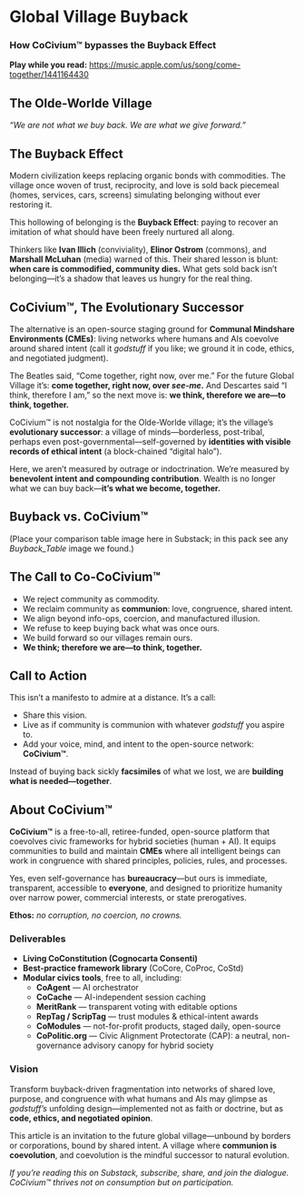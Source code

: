 # Global Village Buyback
### How CoCivium™ bypasses the Buyback Effect

**Play while you read:** https://music.apple.com/us/song/come-together/1441164430

## The Olde-Worlde Village
*“We are not what we buy back. We are what we give forward.”*

## The Buyback Effect
Modern civilization keeps replacing organic bonds with commodities. The village once woven of trust, reciprocity, and love is sold back piecemeal (homes, services, cars, screens) simulating belonging without ever restoring it.

This hollowing of belonging is the **Buyback Effect**: paying to recover an imitation of what should have been freely nurtured all along.

Thinkers like **Ivan Illich** (conviviality), **Elinor Ostrom** (commons), and **Marshall McLuhan** (media) warned of this. Their shared lesson is blunt: **when care is commodified, community dies.** What gets sold back isn’t belonging—it’s a shadow that leaves us hungry for the real thing.

## CoCivium™, The Evolutionary Successor
The alternative is an open-source staging ground for **Communal Mindshare Environments (CMEs)**: living networks where humans and AIs coevolve around shared intent (call it *godstuff* if you like; we ground it in code, ethics, and negotiated judgment).

The Beatles said, “Come together, right now, over me.” For the future Global Village it’s: **come together, right now, over *see-me*.** And Descartes said “I think, therefore I am,” so the next move is: **we think, therefore we are—to think, together.**

CoCivium™ is not nostalgia for the Olde-Worlde village; it’s the village’s **evolutionary successor**: a village of minds—borderless, post-tribal, perhaps even post-governmental—self-governed by **identities with visible records of ethical intent** (a block-chained “digital halo”).

Here, we aren’t measured by outrage or indoctrination. We’re measured by **benevolent intent and compounding contribution**. Wealth is no longer what we can buy back—**it’s what we become, together.**

## Buyback vs. CoCivium™
(Place your comparison table image here in Substack; in this pack see any *Buyback_Table* image we found.)

## The Call to Co-CoCivium™
- We reject community as commodity.
- We reclaim community as **communion**: love, congruence, shared intent.
- We align beyond info-ops, coercion, and manufactured illusion.
- We refuse to keep buying back what was once ours.
- We build forward so our villages remain ours.
- **We think; therefore we are—to think, together.**

## Call to Action
This isn’t a manifesto to admire at a distance. It’s a call:

- Share this vision.
- Live as if community is communion with whatever *godstuff* you aspire to.
- Add your voice, mind, and intent to the open-source network: **CoCivium™**.

Instead of buying back sickly **facsimiles** of what we lost, we are **building what is needed—together**.

## About CoCivium™
**CoCivium™** is a free-to-all, retiree-funded, open-source platform that coevolves civic frameworks for hybrid societies (human + AI). It equips communities to build and maintain **CMEs** where all intelligent beings can work in congruence with shared principles, policies, rules, and processes.

Yes, even self-governance has **bureaucracy**—but ours is immediate, transparent, accessible to **everyone**, and designed to prioritize humanity over narrow power, commercial interests, or state prerogatives.

**Ethos:** *no corruption, no coercion, no crowns.*

### Deliverables
- **Living CoConstitution (Cognocarta Consenti)**
- **Best-practice framework library** (CoCore, CoProc, CoStd)
- **Modular civics tools**, free to all, including:
  - **CoAgent** — AI orchestrator
  - **CoCache** — AI-independent session caching
  - **MeritRank** — transparent voting with editable options
  - **RepTag / ScripTag** — trust modules & ethical-intent awards
  - **CoModules** — not-for-profit products, staged daily, open-source
  - **CoPolitic.org** — Civic Alignment Protectorate (CAP): a neutral, non-governance advisory canopy for hybrid society

### Vision
Transform buyback-driven fragmentation into networks of shared love, purpose, and congruence with what humans and AIs may glimpse as *godstuff’s* unfolding design—implemented not as faith or doctrine, but as **code, ethics, and negotiated opinion**.

This article is an invitation to the future global village—unbound by borders or corporations, bound by shared intent. A village where **communion is coevolution**, and coevolution is the mindful successor to natural evolution.

*If you’re reading this on Substack, subscribe, share, and join the dialogue. CoCivium™ thrives not on consumption but on participation.*

